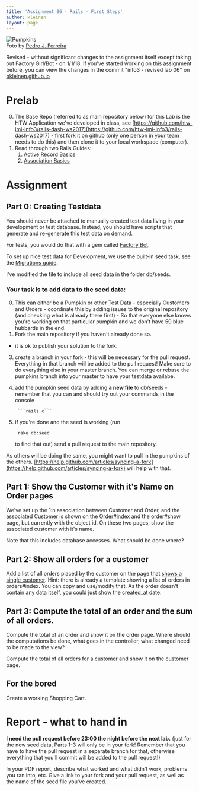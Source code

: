 ```yaml
---
title: 'Assignment 06 - Rails - First Steps'
author: kleinen
layout: page
---
```


 ![Pumpkins](../images/pumpkins-wide.jpg "pumpkins")
<br>Foto by [Pedro J. Ferreira](https://www.flickr.com/photos/pedroferrer/3615212504)

<div class="alert alert-warning" role="alert">

Revised - without significant changes to the assignment itself except taking
out Factory Girl/Bot - on 1/1/18.
If you've started working on this assignment before, you can view the changes
in the commit "info3 - revised lab 06" on <a href="https://github.com/bkleinen/bkleinen.github.io/commits/master">
bkleinen.github.io</a>
</div>

# Prelab
0. The Base Repo (referred to as main repository below) for this Lab is the HTW Application we've developed in class, see
    [https://github.com/htw-imi-info3/rails-dash-ws2017](https://github.com/htw-imi-info3/rails-dash-ws2017) - first fork it on github (only one person in your team needs to do this) and then clone it to your local workspace (computer).
1. Read through two Rails Guides:
    1. [Active Record Basics](https://guides.rubyonrails.org/active_record_basics.html)
    2. [Association Basics](https://guides.rubyonrails.org/association_basics.html)

# Assignment

## Part 0: Creating Testdata

You should never be attached to manually created test data living in your
development or test database. Instead, you should have scripts that generate and re-generate this test data on demand.

For tests, you would do that with a gem called [Factory Bot](https://github.com/thoughtbot/factory_bot_rails).

To set up nice test data for Development, we use the built-in seed task,
see the [Migrations guide](https://guides.rubyonrails.org/active_record_migrations.html#migrations-and-seed-data).

I've modified the file to include all seed data in the folder db/seeds.

### Your task is to add data to the seed data:

0. This can either be a Pumpkin or other Test Data - especially Customers and Orders - coordinate this by adding issues to the original repository (and checking what is
  already there first) -  So that everyone else knows you're working on that particular pumpkin and we don't have 50 blue hubbards in the end.
1. Fork the main repository if you haven't already done so.
 - it is ok to publish your solution to the fork.
3. create a branch in your fork - this will be necessary for the pull request. Everything in that branch will be added to the pull request! Make sure to do everything else in your master branch. You can merge or rebase the pumpkins branch into your master to have your testdata availabe.
4. add the pumpkin seed data by adding **a new file**  to db/seeds -
    remember that you can and should try out your commands in the console

        ```rails c```

5. if you're done and the seed is working (run

        rake db:seed

    to find that out) send a pull request to the main repository.

As others will be doing the same, you might want to pull in the pumpkins of the others. [https://help.github.com/articles/syncing-a-fork](https://help.github.com/articles/syncing-a-fork) will help with that.

## Part 1: Show the Customer with it's Name on Order pages

We've set up the 1:n association between Customer and Order, and the associated
Customer is shown on the [Order#index](https://localhost:3000/orders) and the [order#show](https://localhost:3000/orders/1) page, but currently with
the object id. On these two pages, show the associated customer with it's name.

Note that this includes database accesses. What should be done where?

## Part 2: Show all orders for a customer

Add a list of all orders placed by the customer on the page that [shows a single
customer](https://localhost:3000/customers/1). Hint: there is already a template showing a list of orders in
orders#index. You can copy and use/modify that. As the order doesn't contain any
data itself, you could just show the created_at date.

## Part 3: Compute the total of an order and the sum of all orders.

Compute the total of an order and show it on the order page.
Where should the computations be done, what goes in the controller, what
changed need to be made to the view?

Compute the total of all orders for a customer and show it on the customer page.

## For the bored

Create a working Shopping Cart.

# Report - what to hand in

 **I need the pull request before 23:00 the night before the next lab.**
(just for the new seed data, Parts 1-3 will only be in your fork! Remember that you have to
  have the pull request in a separate branch for that, otherwise everything that you'll
  commit will be added to the pull request!)

In your PDF report, describe what worked and what didn't work, problems you ran into, etc.
Give a link to your fork and your pull request, as well as the name of the seed file
you've created.
